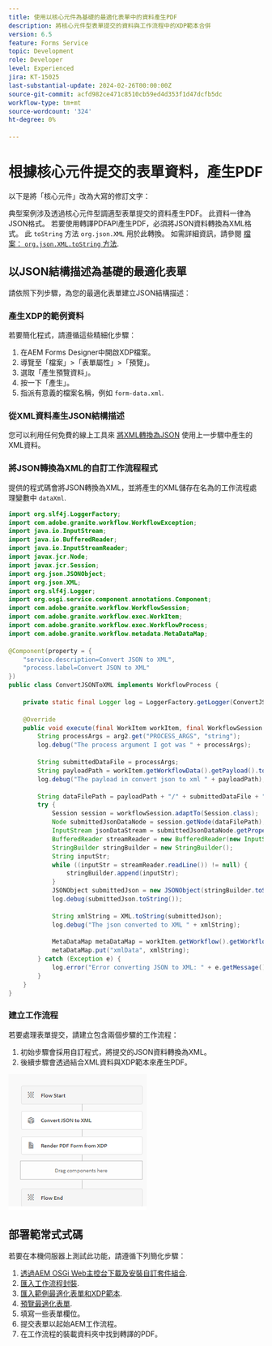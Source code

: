 ```yaml
---
title: 使用以核心元件為基礎的最適化表單中的資料產生PDF
description: 將核心元件型表單提交的資料與工作流程中的XDP範本合併
version: 6.5
feature: Forms Service
topic: Development
role: Developer
level: Experienced
jira: KT-15025
last-substantial-update: 2024-02-26T00:00:00Z
source-git-commit: acfd982ce471c8510cb59ed4d353f1d47dcfb5dc
workflow-type: tm+mt
source-wordcount: '324'
ht-degree: 0%

---
```


# 根據核心元件提交的表單資料，產生PDF

以下是將「核心元件」改為大寫的修訂文字：

典型案例涉及透過核心元件型調適型表單提交的資料產生PDF。 此資料一律為JSON格式。 若要使用轉譯PDFAPI產生PDF，必須將JSON資料轉換為XML格式。 此 `toString` 方法 `org.json.XML` 用於此轉換。 如需詳細資訊，請參閱 [檔案： `org.json.XML.toString` 方法](https://www.javadoc.io/doc/org.json/json/20171018/org/json/XML.html#toString-java.lang.Object-).

## 以JSON結構描述為基礎的最適化表單

請依照下列步驟，為您的最適化表單建立JSON結構描述：

### 產生XDP的範例資料

若要簡化程式，請遵循這些精細化步驟：

1. 在AEM Forms Designer中開啟XDP檔案。
1. 導覽至「檔案」>「表單屬性」>「預覽」。
1. 選取「產生預覽資料」。
1. 按一下「產生」。
1. 指派有意義的檔案名稱，例如 `form-data.xml`.

### 從XML資料產生JSON結構描述

您可以利用任何免費的線上工具來 [將XML轉換為JSON](https://jsonformatter.org/xml-to-jsonschema) 使用上一步驟中產生的XML資料。

### 將JSON轉換為XML的自訂工作流程程式

提供的程式碼會將JSON轉換為XML，並將產生的XML儲存在名為的工作流程處理變數中 `dataXml`.

```java
import org.slf4j.LoggerFactory;
import com.adobe.granite.workflow.WorkflowException;
import java.io.InputStream;
import java.io.BufferedReader;
import java.io.InputStreamReader;
import javax.jcr.Node;
import javax.jcr.Session;
import org.json.JSONObject;
import org.json.XML;
import org.slf4j.Logger;
import org.osgi.service.component.annotations.Component;
import com.adobe.granite.workflow.WorkflowSession;
import com.adobe.granite.workflow.exec.WorkItem;
import com.adobe.granite.workflow.exec.WorkflowProcess;
import com.adobe.granite.workflow.metadata.MetaDataMap;

@Component(property = {
    "service.description=Convert JSON to XML",
    "process.label=Convert JSON to XML"
})
public class ConvertJSONToXML implements WorkflowProcess {

    private static final Logger log = LoggerFactory.getLogger(ConvertJSONToXML.class);

    @Override
    public void execute(final WorkItem workItem, final WorkflowSession workflowSession, final MetaDataMap arg2) throws WorkflowException {
        String processArgs = arg2.get("PROCESS_ARGS", "string");
        log.debug("The process argument I got was " + processArgs);
        
        String submittedDataFile = processArgs;
        String payloadPath = workItem.getWorkflowData().getPayload().toString();
        log.debug("The payload in convert json to xml " + payloadPath);
        
        String dataFilePath = payloadPath + "/" + submittedDataFile + "/jcr:content";
        try {
            Session session = workflowSession.adaptTo(Session.class);
            Node submittedJsonDataNode = session.getNode(dataFilePath);
            InputStream jsonDataStream = submittedJsonDataNode.getProperty("jcr:data").getBinary().getStream();
            BufferedReader streamReader = new BufferedReader(new InputStreamReader(jsonDataStream, "UTF-8"));
            StringBuilder stringBuilder = new StringBuilder();
            String inputStr;
            while ((inputStr = streamReader.readLine()) != null) {
                stringBuilder.append(inputStr);
            }
            JSONObject submittedJson = new JSONObject(stringBuilder.toString());
            log.debug(submittedJson.toString());
            
            String xmlString = XML.toString(submittedJson);
            log.debug("The json converted to XML " + xmlString);
            
            MetaDataMap metaDataMap = workItem.getWorkflow().getWorkflowData().getMetaDataMap();
            metaDataMap.put("xmlData", xmlString);
        } catch (Exception e) {
            log.error("Error converting JSON to XML: " + e.getMessage(), e);
        }
    }
}
```

### 建立工作流程

若要處理表單提交，請建立包含兩個步驟的工作流程：

1. 初始步驟會採用自訂程式，將提交的JSON資料轉換為XML。
1. 後續步驟會透過結合XML資料與XDP範本來產生PDF。

![json-to-xml](assets/json-to-xml-process-step.png)


## 部署範常式式碼

若要在本機伺服器上測試此功能，請遵循下列簡化步驟：

1. [透過AEM OSGi Web主控台下載及安裝自訂套件組合](assets/convertJsonToXML.core-1.0.0-SNAPSHOT.jar).
1. [匯入工作流程封裝](assets/workflow_to_render_pdf.zip).
1. [匯入範例最適化表單和XDP範本](assets/adaptive_form_and_xdp_template.zip).
1. [預覽最適化表單](http://localhost:4502/content/dam/formsanddocuments/f23/jcr:content?wcmmode=disabled).
1. 填寫一些表單欄位。
1. 提交表單以起始AEM工作流程。
1. 在工作流程的裝載資料夾中找到轉譯的PDF。

